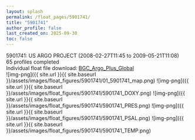```yaml
---
layout: splash
permalink: /float_pages/5901741/
title: "5901741"
author_profile: false
last_created_on: 2025-09-30
toc: false
---
```

 
5901741: US ARGO PROJECT (2008-02-27T11:45 to 2009-05-21T11:08)\
65 profiles completed\
Individual float file download: [BGC_Argo_Plus_Global](https://ftp.soest.hawaii.edu/bgc_argo_plus/Individual_Floats/outliers_removed/5901741_Sprof_processed.nc)\
![img-png]({{ site.url }}{{ site.baseurl }}/assets/images/float_figures/5901741/01_5901741_map.png)
![img-png]({{ site.url }}{{ site.baseurl }}/assets/images/float_figures/5901741/5901741_DOXY.png)
![img-png]({{ site.url }}{{ site.baseurl }}/assets/images/float_figures/5901741/5901741_PRES.png)
![img-png]({{ site.url }}{{ site.baseurl }}/assets/images/float_figures/5901741/5901741_PSAL.png)
![img-png]({{ site.url }}{{ site.baseurl }}/assets/images/float_figures/5901741/5901741_TEMP.png)

